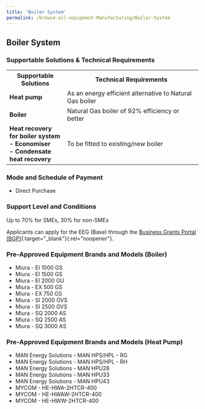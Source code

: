 ```yaml
---
title: 'Boiler System'
permalink: /browse-all-equipment-Manufacturing/Boiler-System
---
```


## Boiler System

### Supportable Solutions & Technical Requirements

<table>
<tr>
    <th width="30%"><b>Supportable Solutions</b></th>
    <th width="auto"><b>Technical Requirements</b></th>
</tr>
<tr>
    <td><b>Heat pump</b></td>
    <td>As an energy efficient alternative to Natural Gas boiler</td>
</tr>
<tr>
    <td><b>Boiler</b></td>
    <td>Natural Gas boiler of 92% efficiency or better</td>
</tr>
<tr>
    <td><b>Heat recovery for boiler system</b><br><b>- Economiser</b><br><b>- Condensate heat recovery</b></td>
    <td>To be fitted to existing/new boiler</td>
</tr>
</table>

### Mode and Schedule of Payment 

- Direct Purchase

### Support Level and Conditions

Up to 70% for SMEs, 30% for non-SMEs

Applicants can apply for the EEG (Base) through the [Business Grants Portal (BGP)](http://www.businessgrants.gov.sg/){:target="_blank"}{:rel="noopener"}.

### Pre-Approved Equipment Brands and Models (Boiler)

- Miura - EI 1000 GS
- Miura - EI 1500 GS
- Miura - EI 2000 GU
- Miura - EX 500 GS
- Miura - EX 750 GS
- Miura - SI 2000 GVS
- Miura - SI 2500 GVS
- Miura - SQ 2000 AS
- Miura - SQ 2500 AS
- Miura - SQ 3000 AS

### Pre-Approved Equipment Brands and Models (Heat Pump)

- MAN Energy Solutions - MAN HPS/HPL - RG
- MAN Energy Solutions - MAN HPS/HPL - RH
- MAN Energy Solutions - MAN HPU28
- MAN Energy Solutions - MAN HPU33
- MAN Energy Solutions - MAN HPU43
- MYCOM - HE-HWA-2HTCR-400
- MYCOM - HE-HWAW-2HTCR-400
- MYCOM - HE-HWW-2HTCR-400